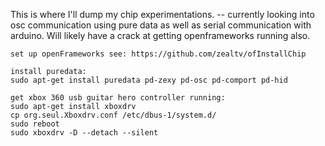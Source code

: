 This is where I'll dump my chip experimentations.  -- currently looking into osc communication using pure data as well as serial communication with arduino.  Will likely have a crack at getting openframeworks running also.

```
set up openFrameworks see: https://github.com/zealtv/ofInstallChip

install puredata:
sudo apt-get install puredata pd-zexy pd-osc pd-comport pd-hid

get xbox 360 usb guitar hero controller running:
sudo apt-get install xboxdrv
cp org.seul.Xboxdrv.conf /etc/dbus-1/system.d/
sudo reboot
sudo xboxdrv -D --detach --silent 
```


